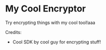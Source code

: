 # My Cool Encryptor

Try encrypting things with my cool tool!aaa

Credits:

* Cool SDK by cool guy for encrypting stuff!
